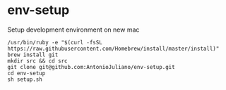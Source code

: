 # env-setup
Setup development environment on new mac

```
/usr/bin/ruby -e "$(curl -fsSL https://raw.githubusercontent.com/Homebrew/install/master/install)"
brew install git
mkdir src && cd src
git clone git@github.com:AntonioJuliano/env-setup.git
cd env-setup
sh setup.sh
```
